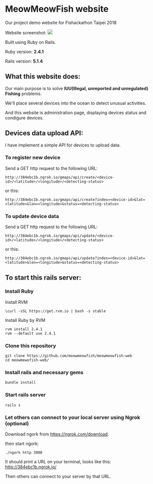 # MeowMeowFish website

Our project demo website for Fishackathon Taipei 2018

Website screenshot:
![](https://imgur.com/oXgDuKJ.png)

Built using Ruby on Rails.

Ruby version: **2.4.1**

Rails version: **5.1.4**

## What this website does:

Our main purpose is to solve **IUU(Illegal, unreported and unregulated) Fishing** problems.

We'll place several devices into the ocean to detect unusual activities.

And this website is administration page, displaying devices status and condigure devices.

## Devices data upload API:

I have implement a simple API for devices to upload data.

### To register new device

Send a GET http request to the following URL:
```
http://384ebc1b.ngrok.io/gmaps/api/create/<device-id>/<latitude>/<longitude>/<detecting-status>
```
or this:
```
http://384ebc1b.ngrok.io/gmaps/api/create?index=<device-id>&lat=<latitude>&lon=<longitude>&status=<detecting-status>
```

### To update device data

Send a GET http request to the following URL:
```
http://384ebc1b.ngrok.io/gmaps/api/update/<device-id>/<latitude>/<longitude>/<detecting-status>
```
or this:
```
http://384ebc1b.ngrok.io/gmaps/api/update?index=<device-id>&lat=<latitude>&lon=<longitude>&status=<detecting-status>
```

## To start this rails server:

### Install Ruby

Install RVM
```
\curl -sSL https://get.rvm.io | bash -s stable
```

Install Ruby by RVM
```
rvm install 2.4.1
rvm --default use 2.4.1
```

### Clone this repository
```
git clone https://github.com/meowmeowfish/meowmeowfish-web
cd meowmewofish-web/
```

### Install rails and necessary gems
```
bundle install
```

### Start rails server
```
rails s
```

### Let others can connect to your local server using Ngrok (optional)

Download ngork from https://ngrok.com/download.

then start ngork:
```
./ngork http 3000
```

It should print a URL on your terminal, looks like this: http://384ebc1b.ngrok.io/

Then others can connect to your server by that URL.

